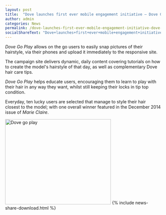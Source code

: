 ```yaml
---
layout: post
title:  "Dove launches first ever mobile engagement initiative – Dove Go Play"
author: admin
categories: News
permalink: /dove-launches-first-ever-mobile-engagement-initiative-dove-go-play/
socialShareText: "Dove+launches+first+ever+mobile+engagement+initiative+%E2%80%93+Dove+Go+Play"
---
```

_Dove Go Play_ allows on the go users to easily snap pictures of their hairstyle, via their phones and upload it immediately to the responsive site.

The campaign site delivers dynamic, daily content covering tutorials on how to create the model's hairstyle of that day, as well as complementary Dove hair care tips.

_Dove Go Play_ helps educate users, encouraging them to learn to play with their hair in any way they want, whilst still keeping their locks in tip top condition.

Everyday, ten lucky users are selected that manage to style their hair closest to the model; with one overall winner featured in the December 2014 issue of _Marie Claire_.

<img alt="Dove go play" src="{{ site.prepend_assetsurl }}2014/10/dove_cover.png" width="342" height="276">
<!--more-->
{% include news-share-download.html %}
